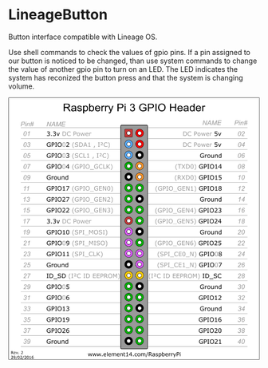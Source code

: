 # LineageButton
Button interface compatible with Lineage OS.


Use shell commands to check the values of gpio pins.  If a pin assigned to our button is noticed to be changed, than use system commands to change the value of another gpio pin to turn on an LED.  The LED indicates the system has reconized the button press and that the system is changing volume.


![Alt text](pi3_gpio.png?raw=true "Pi gpio")
